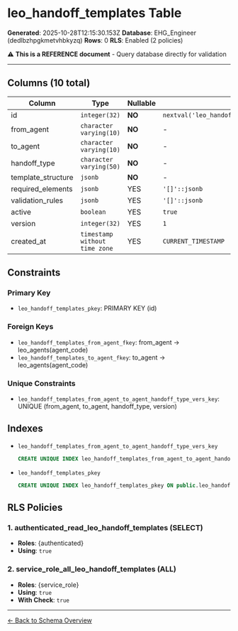 # leo_handoff_templates Table

**Generated**: 2025-10-28T12:15:30.153Z
**Database**: EHG_Engineer (dedlbzhpgkmetvhbkyzq)
**Rows**: 0
**RLS**: Enabled (2 policies)

⚠️ **This is a REFERENCE document** - Query database directly for validation

---

## Columns (10 total)

| Column | Type | Nullable | Default | Description |
|--------|------|----------|---------|-------------|
| id | `integer(32)` | **NO** | `nextval('leo_handoff_templates_id_seq'::regclass)` | - |
| from_agent | `character varying(10)` | **NO** | - | - |
| to_agent | `character varying(10)` | **NO** | - | - |
| handoff_type | `character varying(50)` | **NO** | - | - |
| template_structure | `jsonb` | **NO** | - | - |
| required_elements | `jsonb` | YES | `'[]'::jsonb` | - |
| validation_rules | `jsonb` | YES | `'[]'::jsonb` | - |
| active | `boolean` | YES | `true` | - |
| version | `integer(32)` | YES | `1` | - |
| created_at | `timestamp without time zone` | YES | `CURRENT_TIMESTAMP` | - |

## Constraints

### Primary Key
- `leo_handoff_templates_pkey`: PRIMARY KEY (id)

### Foreign Keys
- `leo_handoff_templates_from_agent_fkey`: from_agent → leo_agents(agent_code)
- `leo_handoff_templates_to_agent_fkey`: to_agent → leo_agents(agent_code)

### Unique Constraints
- `leo_handoff_templates_from_agent_to_agent_handoff_type_vers_key`: UNIQUE (from_agent, to_agent, handoff_type, version)

## Indexes

- `leo_handoff_templates_from_agent_to_agent_handoff_type_vers_key`
  ```sql
  CREATE UNIQUE INDEX leo_handoff_templates_from_agent_to_agent_handoff_type_vers_key ON public.leo_handoff_templates USING btree (from_agent, to_agent, handoff_type, version)
  ```
- `leo_handoff_templates_pkey`
  ```sql
  CREATE UNIQUE INDEX leo_handoff_templates_pkey ON public.leo_handoff_templates USING btree (id)
  ```

## RLS Policies

### 1. authenticated_read_leo_handoff_templates (SELECT)

- **Roles**: {authenticated}
- **Using**: `true`

### 2. service_role_all_leo_handoff_templates (ALL)

- **Roles**: {service_role}
- **Using**: `true`
- **With Check**: `true`

---

[← Back to Schema Overview](../database-schema-overview.md)
